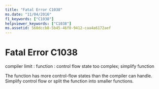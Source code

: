 ```yaml
---
title: "Fatal Error C1038"
ms.date: "11/04/2016"
f1_keywords: ["C1038"]
helpviewer_keywords: ["C1038"]
ms.assetid: 560dccb8-5b45-46f0-9412-caa4a6172aef
---
```

# Fatal Error C1038

compiler limit : function : control flow state too complex; simplify function

The function has more control-flow states than the compiler can handle. Simplify control flow or split the function into smaller functions.